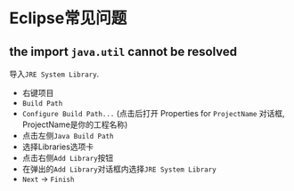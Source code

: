 # Eclipse常见问题

## the import `java.util` cannot be resolved

导入`JRE System Library`. 

- 右键项目
- `Build Path` 
- `Configure Build Path...` (点击后打开 Properties for `ProjectName` 对话框, ProjectName是你的工程名称) 
- 点击左侧`Java Build Path` 
- 选择Libraries选项卡
- 点击右侧`Add Library`按钮
- 在弹出的`Add Library`对话框内选择`JRE System Library`
- `Next` -> `Finish` 




